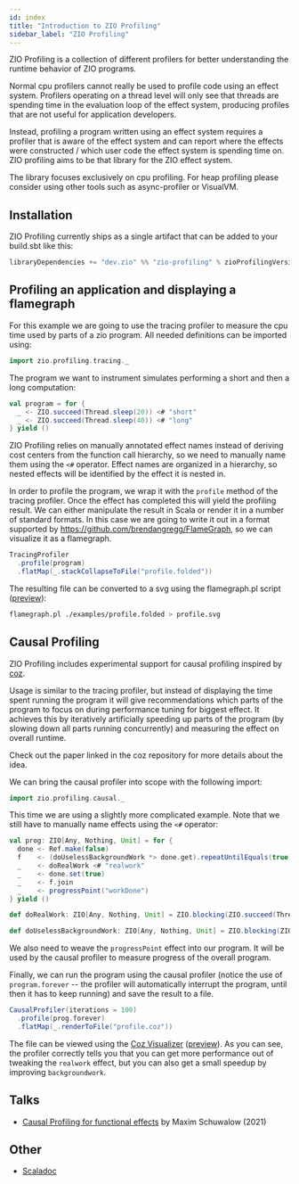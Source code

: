 ```yaml
---
id: index
title: "Introduction to ZIO Profiling"
sidebar_label: "ZIO Profiling"
---
```


ZIO Profiling is a collection of different profilers for better understanding the runtime behavior of ZIO programs.

Normal cpu profilers cannot really be used to profile code using an effect system.
Profilers operating on a thread level will only see that threads are spending time in the evaluation loop of the
effect system, producing profiles that are not useful for application developers.

Instead, profiling a program written using an effect system requires a profiler that is aware of the effect system
and can report where the effects were constructed / which user code the effect system is spending time on.
ZIO profiling aims to be that library for the ZIO effect system.

The library focuses exclusively on cpu profiling. For heap profiling please consider using other tools such as async-profiler
or VisualVM.

## Installation

ZIO Profiling currently ships as a single artifact that can be added to your build.sbt like this:
```scala
libraryDependencies += "dev.zio" %% "zio-profiling" % zioProfilingVersion
```

## Profiling an application and displaying a flamegraph

For this example we are going to use the tracing profiler to measure the cpu time used by parts of a zio program.
All needed definitions can be imported using:
```scala
import zio.profiling.tracing._
```

The program we want to instrument simulates performing a short and then a long computation:
```scala
val program = for {
  _ <- ZIO.succeed(Thread.sleep(20)) <# "short"
  _ <- ZIO.succeed(Thread.sleep(40)) <# "long"
} yield ()
```

ZIO Profiling relies on manually annotated effect names instead of deriving cost centers from the function call
hierarchy, so we need to manually name them using the `<#` operator. Effect names are organized in a hierarchy, so
nested effects will be identified by the effect it is nested in.

In order to profile the program, we wrap it with the `profile` method of the tracing profiler. Once the effect has completed
this will yield the profiling result. We can either manipulate the result in Scala or render it in a number of standard
formats. In this case we are going to write it out in a format supported by https://github.com/brendangregg/FlameGraph, so we
can visualize it as a flamegraph.
```scala
TracingProfiler
  .profile(program)
  .flatMap(_.stackCollapseToFile("profile.folded"))
```

The resulting file can be converted to a svg using the flamegraph.pl script ([preview](img/example_tracing_profile.svg)):
```bash
flamegraph.pl ./examples/profile.folded > profile.svg
```

## Causal Profiling

ZIO Profiling includes experimental support for causal profiling inspired by [coz](https://github.com/plasma-umass/coz).

Usage is similar to the tracing profiler, but instead of displaying the time spent running the program it will give recommendations
which parts of the program to focus on during performance tuning for biggest effect. It achieves this by iteratively artificially speeding
up parts of the program (by slowing down all parts running concurrently) and measuring the effect on overall runtime.

Check out the paper linked in the coz repository for more details about the idea.

We can bring the causal profiler into scope with the following import:
```scala
import zio.profiling.causal._
```

This time we are using a slightly more complicated example. Note that we still have to manually name effects using the `<#` operator:
```scala
val prog: ZIO[Any, Nothing, Unit] = for {
  done <- Ref.make(false)
  f    <- (doUselessBackgroundWork *> done.get).repeatUntilEquals(true).fork <# "backgroundwork"
  _    <- doRealWork <# "realwork"
  _    <- done.set(true)
  _    <- f.join
  _    <- progressPoint("workDone")
} yield ()

def doRealWork: ZIO[Any, Nothing, Unit] = ZIO.blocking(ZIO.succeed(Thread.sleep(100)))

def doUselessBackgroundWork: ZIO[Any, Nothing, Unit] = ZIO.blocking(ZIO.succeed(Thread.sleep(30)))
```

We also need to weave the `progressPoint` effect into our program. It will be used by the causal profiler to measure progress
of the overall program.

Finally, we can run the program using the causal profiler (notice the use of `program.forever` -- the profiler will automatically interrupt the program, until then it has to keep running)
and save the result to a file.

```scala
CausalProfiler(iterations = 100)
  .profile(prog.forever)
  .flatMap(_.renderToFile("profile.coz"))
```

The file can be viewed using the [Coz Visualizer](https://plasma-umass.org/coz/) ([preview](img/example_causal_profile.png)).
As you can see, the profiler correctly tells you that you can get more performance out of tweaking the `realwork` effect, but you can also get
a small speedup by improving `backgroundwork`.

## Talks

- [Causal Profiling for functional effects](https://youtu.be/rdETYUc8XyI) by Maxim Schuwalow (2021)

## Other

- [Scaladoc](https://zio.github.io/zio-profiling/api/index.html)
